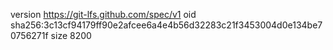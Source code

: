 version https://git-lfs.github.com/spec/v1
oid sha256:3c13cf94179ff90e2afcee6a4e4b56d32283c21f3453004d0e134be70756271f
size 8200
